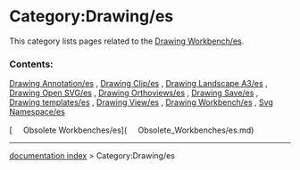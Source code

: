 # Category:Drawing/es
This category lists pages related to the [Drawing Workbench/es](Drawing_Workbench/es.md).

### Contents:

[Drawing Annotation/es](Drawing_Annotation/es.md) , [Drawing Clip/es](Drawing_Clip/es.md) , [Drawing Landscape A3/es](Drawing_Landscape_A3/es.md) , [Drawing Open SVG/es](Drawing_Open_SVG/es.md) , [Drawing Orthoviews/es](Drawing_Orthoviews/es.md) , [Drawing Save/es](Drawing_Save/es.md) , [Drawing templates/es](Drawing_templates/es.md) , [Drawing View/es](Drawing_View/es.md) , [Drawing Workbench/es](Drawing_Workbench/es.md) , [Svg Namespace/es](Svg_Namespace/es.md)

[<img src="images/Property.png" style="width:16px"> Obsolete Workbenches/es](<img src="images/Property.png" style="width:16px"> Obsolete_Workbenches/es.md)

---
[documentation index](../README.md) > Category:Drawing/es
